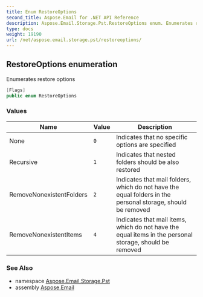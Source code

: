 ```yaml
---
title: Enum RestoreOptions
second_title: Aspose.Email for .NET API Reference
description: Aspose.Email.Storage.Pst.RestoreOptions enum. Enumerates restore options
type: docs
weight: 19190
url: /net/aspose.email.storage.pst/restoreoptions/
---
```

## RestoreOptions enumeration

Enumerates restore options

```csharp
[Flags]
public enum RestoreOptions
```

### Values

| Name | Value | Description |
| --- | --- | --- |
| None | `0` | Indicates that no specific options are specified |
| Recursive | `1` | Indicates that nested folders should be also restored |
| RemoveNonexistentFolders | `2` | Indicates that mail folders, which do not have the equal folders in the personal storage, should be removed |
| RemoveNonexistentItems | `4` | Indicates that mail items, which do not have the equal items in the personal storage, should be removed |

### See Also

* namespace [Aspose.Email.Storage.Pst](../../aspose.email.storage.pst/)
* assembly [Aspose.Email](../../)


